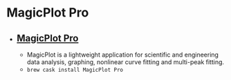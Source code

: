 # MagicPlot Pro
- [MagicPlot Pro](https://magicplot.com/)
  - 
  - MagicPlot is a lightweight application for scientific and engineering data analysis, graphing, nonlinear curve fitting and multi-peak fitting.
  - `brew cask install MagicPlot Pro`
